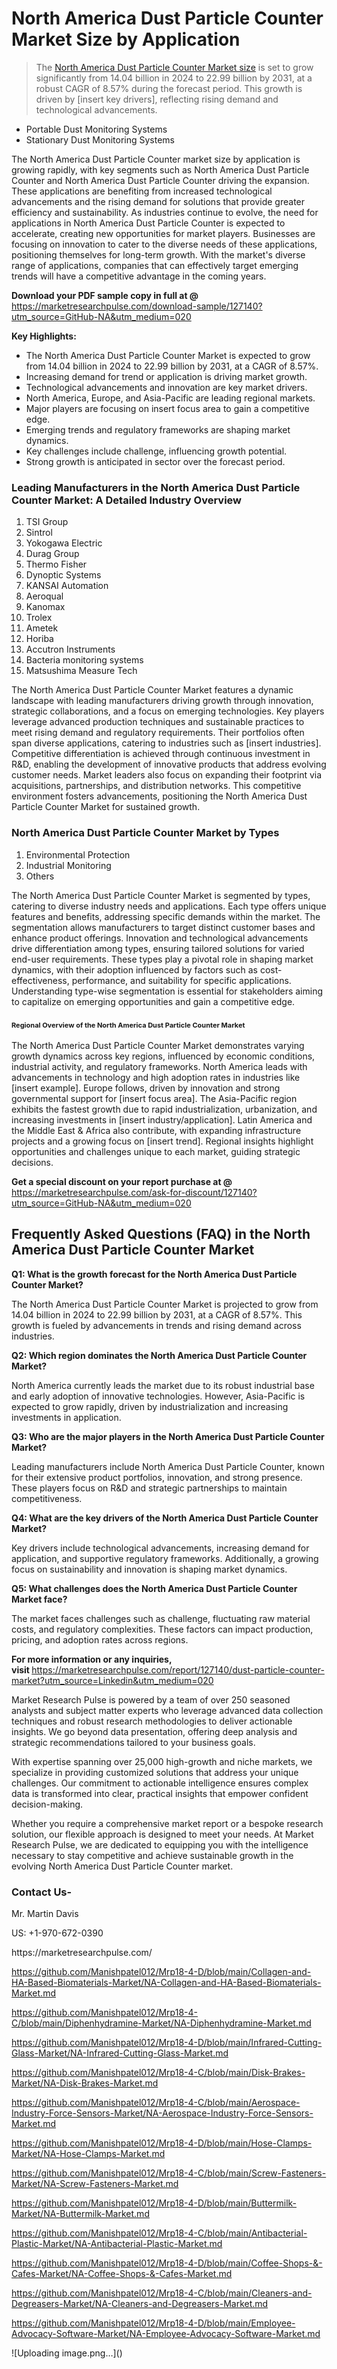 <h1>North America Dust Particle Counter Market&nbsp;Size by Application</h1><blockquote><p>The <a href="https://marketresearchpulse.com/download-sample/127140?utm_source=GitHub-NA&amp;utm_medium=020">North America Dust Particle Counter Market size</a> is set to grow significantly from 14.04 billion in 2024 to 22.99 billion by 2031, at a robust CAGR of 8.57% during the forecast period. This growth is driven by [insert key drivers], reflecting rising demand and technological advancements.</p></blockquote><ul><li>Portable Dust Monitoring Systems<li> Stationary Dust Monitoring Systems</li></ul><p>The North America Dust Particle Counter market size by application is growing rapidly, with key segments such as North America Dust Particle Counter and North America Dust Particle Counter driving the expansion. These applications are benefiting from increased technological advancements and the rising demand for solutions that provide greater efficiency and sustainability. As industries continue to evolve, the need for applications in North America Dust Particle Counter is expected to accelerate, creating new opportunities for market players. Businesses are focusing on innovation to cater to the diverse needs of these applications, positioning themselves for long-term growth. With the market's diverse range of applications, companies that can effectively target emerging trends will have a competitive advantage in the coming years.</p><p><strong>Download your PDF sample copy in full at @ </strong><a href="https://marketresearchpulse.com/download-sample/127140?utm_source=GitHub-NA&amp;utm_medium=020">https://marketresearchpulse.com/download-sample/127140?utm_source=GitHub-NA&amp;utm_medium=020</a></p><p><strong>Key Highlights: </strong></p><ul><li>The North America Dust Particle Counter Market is expected to grow from 14.04 billion in 2024 to 22.99 billion by 2031, at a CAGR of 8.57%.</li><li>Increasing demand for trend or application is driving market growth.</li><li>Technological advancements and innovation are key market drivers.</li><li>North America, Europe, and Asia-Pacific are leading regional markets.</li><li>Major players are focusing on insert focus area to gain a competitive edge.</li><li>Emerging trends and regulatory frameworks are shaping market dynamics.</li><li>Key challenges include challenge, influencing growth potential.</li><li>Strong growth is anticipated in sector over the forecast period.</li></ul><h3>Leading Manufacturers in the North America Dust Particle Counter Market: A Detailed Industry Overview</h3><ol><li>TSI Group</li><li>Sintrol</li><li>Yokogawa Electric</li><li>Durag Group</li><li>Thermo Fisher</li><li>Dynoptic Systems</li><li>KANSAI Automation</li><li>Aeroqual</li><li>Kanomax</li><li>Trolex</li><li>Ametek</li><li>Horiba</li><li>Accutron Instruments</li><li>Bacteria monitoring systems</li><li>Matsushima Measure Tech</li></ol><div class="flex max-w-full flex-col flex-grow"><div class="min-h-8 text-message flex w-full flex-col items-end gap-2 whitespace-normal break-words [.text-message+&amp;]:mt-5" dir="auto" data-message-author-role="assistant" data-message-id="fd8432e4-4910-450d-b182-61b7bfb0a01f" data-message-model-slug="gpt-4o"><div class="flex w-full flex-col gap-1 empty:hidden first:pt-[3px]"><div class="markdown prose w-full break-words dark:prose-invert light"><p>The North America Dust Particle Counter Market features a dynamic landscape with leading manufacturers driving growth through innovation, strategic collaborations, and a focus on emerging technologies. Key players leverage advanced production techniques and sustainable practices to meet rising demand and regulatory requirements. Their portfolios often span diverse applications, catering to industries such as [insert industries]. Competitive differentiation is achieved through continuous investment in R&amp;D, enabling the development of innovative products that address evolving customer needs. Market leaders also focus on expanding their footprint via acquisitions, partnerships, and distribution networks. This competitive environment fosters advancements, positioning the North America Dust Particle Counter Market for sustained growth.</p></div></div></div></div><h3>North America Dust Particle Counter Market by Types</h3><ol><li>Environmental Protection<li> Industrial Monitoring<li> Others</li></ol><div class="flex max-w-full flex-col flex-grow"><div class="min-h-8 text-message flex w-full flex-col items-end gap-2 whitespace-normal break-words [.text-message+&amp;]:mt-5" dir="auto" data-message-author-role="assistant" data-message-id="084470be-0bb7-4664-bddf-5156b4f41249" data-message-model-slug="gpt-4o-mini"><div class="flex w-full flex-col gap-1 empty:hidden first:pt-[3px]"><div class="markdown prose w-full break-words dark:prose-invert light"><p>The North America Dust Particle Counter Market is segmented by types, catering to diverse industry needs and applications. Each type offers unique features and benefits, addressing specific demands within the market. The segmentation allows manufacturers to target distinct customer bases and enhance product offerings. Innovation and technological advancements drive differentiation among types, ensuring tailored solutions for varied end-user requirements. These types play a pivotal role in shaping market dynamics, with their adoption influenced by factors such as cost-effectiveness, performance, and suitability for specific applications. Understanding type-wise segmentation is essential for stakeholders aiming to capitalize on emerging opportunities and gain a competitive edge.</p></div></div></div></div><h3><span style="font-size: 11px;">Regional Overview of the North America Dust Particle Counter Market</span></h3><div class="flex max-w-full flex-col flex-grow"><div class="min-h-8 text-message flex w-full flex-col items-end gap-2 whitespace-normal break-words [.text-message+&amp;]:mt-5" dir="auto" data-message-author-role="assistant" data-message-id="e9038762-ce64-4e30-91c9-9bd413514231" data-message-model-slug="gpt-4o-mini"><div class="flex w-full flex-col gap-1 empty:hidden first:pt-[3px]"><div class="markdown prose w-full break-words dark:prose-invert light"><p>The North America Dust Particle Counter Market demonstrates varying growth dynamics across key regions, influenced by economic conditions, industrial activity, and regulatory frameworks. North America leads with advancements in technology and high adoption rates in industries like [insert example]. Europe follows, driven by innovation and strong governmental support for [insert focus area]. The Asia-Pacific region exhibits the fastest growth due to rapid industrialization, urbanization, and increasing investments in [insert industry/application]. Latin America and the Middle East &amp; Africa also contribute, with expanding infrastructure projects and a growing focus on [insert trend]. Regional insights highlight opportunities and challenges unique to each market, guiding strategic decisions.</p></div></div></div></div><p><strong>Get a special discount on your report purchase at @ </strong><a href="https://marketresearchpulse.com/ask-for-discount/127140?utm_source=GitHub-NA&amp;utm_medium=020">https://marketresearchpulse.com/ask-for-discount/127140?utm_source=GitHub-NA&amp;utm_medium=020</a></p><h2>Frequently Asked Questions (FAQ) in the North America Dust Particle Counter Market</h2><p><strong>Q1: What is the growth forecast for the North America Dust Particle Counter Market?</strong></p><p>The North America Dust Particle Counter Market is projected to grow from 14.04 billion in 2024 to 22.99 billion by 2031, at a CAGR of 8.57%. This growth is fueled by advancements in trends and rising demand across industries.</p><p><strong>Q2: Which region dominates the North America Dust Particle Counter Market?</strong></p><p>North America currently leads the market due to its robust industrial base and early adoption of innovative technologies. However, Asia-Pacific is expected to grow rapidly, driven by industrialization and increasing investments in application.</p><p><strong>Q3: Who are the major players in the North America Dust Particle Counter Market?</strong></p><p>Leading manufacturers include North America Dust Particle Counter, known for their extensive product portfolios, innovation, and strong presence. These players focus on R&amp;D and strategic partnerships to maintain competitiveness.</p><p><strong>Q4: What are the key drivers of the North America Dust Particle Counter Market?</strong></p><p>Key drivers include technological advancements, increasing demand for application, and supportive regulatory frameworks. Additionally, a growing focus on sustainability and innovation is shaping market dynamics.</p><p><strong>Q5: What challenges does the North America Dust Particle Counter Market face?</strong></p><p>The market faces challenges such as challenge, fluctuating raw material costs, and regulatory complexities. These factors can impact production, pricing, and adoption rates across regions.</p><p><strong>For more information or any inquiries, visit&nbsp;</strong><a href="https://marketresearchpulse.com/report/127140/dust-particle-counter-market?utm_source=Linkedin&utm_medium=020">https://marketresearchpulse.com/report/127140/dust-particle-counter-market?utm_source=Linkedin&utm_medium=020</a></p><p>Market Research Pulse is powered by a team of over 250 seasoned analysts and subject matter experts who leverage advanced data collection techniques and robust research methodologies to deliver actionable insights. We go beyond data presentation, offering deep analysis and strategic recommendations tailored to your business goals.</p><p>With expertise spanning over 25,000 high-growth and niche markets, we specialize in providing customized solutions that address your unique challenges. Our commitment to actionable intelligence ensures complex data is transformed into clear, practical insights that empower confident decision-making.</p><p>Whether you require a comprehensive market report or a bespoke research solution, our flexible approach is designed to meet your needs. At Market Research Pulse, we are dedicated to equipping you with the intelligence necessary to stay competitive and achieve sustainable growth in the evolving North America Dust Particle Counter market.</p><h3><strong>Contact Us-</strong></h3><p>Mr. Martin Davis</p><p>US: +1-970-672-0390</p><p>https://marketresearchpulse.com/</p><p><a href="https://github.com/Manishpatel012/Mrp18-4-D/blob/main/Collagen-and-HA-Based-Biomaterials-Market/NA-Collagen-and-HA-Based-Biomaterials-Market.md">https://github.com/Manishpatel012/Mrp18-4-D/blob/main/Collagen-and-HA-Based-Biomaterials-Market/NA-Collagen-and-HA-Based-Biomaterials-Market.md</a></p><p><a href="https://github.com/Manishpatel012/Mrp18-4-C/blob/main/Diphenhydramine-Market/NA-Diphenhydramine-Market.md">https://github.com/Manishpatel012/Mrp18-4-C/blob/main/Diphenhydramine-Market/NA-Diphenhydramine-Market.md</a></p><p><a href="https://github.com/Manishpatel012/Mrp18-4-D/blob/main/Infrared-Cutting-Glass-Market/NA-Infrared-Cutting-Glass-Market.md">https://github.com/Manishpatel012/Mrp18-4-D/blob/main/Infrared-Cutting-Glass-Market/NA-Infrared-Cutting-Glass-Market.md</a></p><p><a href="https://github.com/Manishpatel012/Mrp18-4-C/blob/main/Disk-Brakes-Market/NA-Disk-Brakes-Market.md">https://github.com/Manishpatel012/Mrp18-4-C/blob/main/Disk-Brakes-Market/NA-Disk-Brakes-Market.md</a></p><p><a href="https://github.com/Manishpatel012/Mrp18-4-C/blob/main/Aerospace-Industry-Force-Sensors-Market/NA-Aerospace-Industry-Force-Sensors-Market.md">https://github.com/Manishpatel012/Mrp18-4-C/blob/main/Aerospace-Industry-Force-Sensors-Market/NA-Aerospace-Industry-Force-Sensors-Market.md</a></p><p><a href="https://github.com/Manishpatel012/Mrp18-4-D/blob/main/Hose-Clamps-Market/NA-Hose-Clamps-Market.md">https://github.com/Manishpatel012/Mrp18-4-D/blob/main/Hose-Clamps-Market/NA-Hose-Clamps-Market.md</a></p><p><a href="https://github.com/Manishpatel012/Mrp18-4-C/blob/main/Screw-Fasteners-Market/NA-Screw-Fasteners-Market.md">https://github.com/Manishpatel012/Mrp18-4-C/blob/main/Screw-Fasteners-Market/NA-Screw-Fasteners-Market.md</a></p><p><a href="https://github.com/Manishpatel012/Mrp18-4-D/blob/main/Buttermilk-Market/NA-Buttermilk-Market.md">https://github.com/Manishpatel012/Mrp18-4-D/blob/main/Buttermilk-Market/NA-Buttermilk-Market.md</a></p><p><a href="https://github.com/Manishpatel012/Mrp18-4-C/blob/main/Antibacterial-Plastic-Market/NA-Antibacterial-Plastic-Market.md">https://github.com/Manishpatel012/Mrp18-4-C/blob/main/Antibacterial-Plastic-Market/NA-Antibacterial-Plastic-Market.md</a></p><p><a href="https://github.com/Manishpatel012/Mrp18-4-D/blob/main/Coffee-Shops-&-Cafes-Market/NA-Coffee-Shops-&-Cafes-Market.md">https://github.com/Manishpatel012/Mrp18-4-D/blob/main/Coffee-Shops-&-Cafes-Market/NA-Coffee-Shops-&-Cafes-Market.md</a></p><p><a href="https://github.com/Manishpatel012/Mrp18-4-C/blob/main/Cleaners-and-Degreasers-Market/NA-Cleaners-and-Degreasers-Market.md">https://github.com/Manishpatel012/Mrp18-4-C/blob/main/Cleaners-and-Degreasers-Market/NA-Cleaners-and-Degreasers-Market.md</a></p><p><a href="https://github.com/Manishpatel012/Mrp18-4-D/blob/main/Employee-Advocacy-Software-Market/NA-Employee-Advocacy-Software-Market.md">https://github.com/Manishpatel012/Mrp18-4-D/blob/main/Employee-Advocacy-Software-Market/NA-Employee-Advocacy-Software-Market.md</a></p>
![Uploading image.png…]()
